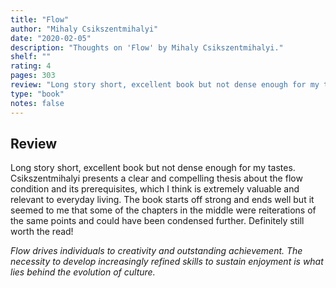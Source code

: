 ```yaml
---
title: "Flow"
author: "Mihaly Csikszentmihalyi"
date: "2020-02-05"
description: "Thoughts on 'Flow' by Mihaly Csikszentmihalyi."
shelf: ""
rating: 4
pages: 303
review: "Long story short, excellent book but not dense enough for my tastes. Csikszentmihalyi presents a clear and compelling thesis about the flow condition and its prerequisites, which I think is extremely valuable and relevant to everyday living. The book starts off strong and ends well but it seemed to me that some of the chapters in the middle were reiterations of the same points and could have been condensed further. Definitely still worth the read!<br/><br/><i>Flow drives individuals to creativity and outstanding achievement. The necessity to develop increasingly refined skills to sustain enjoyment is what lies behind the evolution of culture.</i>"
type: "book"
notes: false
---
```


## Review

Long story short, excellent book but not dense enough for my tastes. Csikszentmihalyi presents a clear and compelling thesis about the flow condition and its prerequisites, which I think is extremely valuable and relevant to everyday living. The book starts off strong and ends well but it seemed to me that some of the chapters in the middle were reiterations of the same points and could have been condensed further. Definitely still worth the read!

_Flow drives individuals to creativity and outstanding achievement. The necessity to develop increasingly refined skills to sustain enjoyment is what lies behind the evolution of culture._
